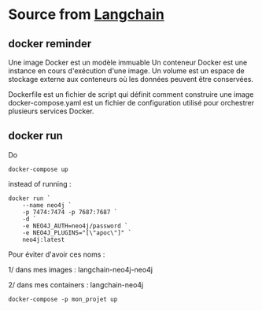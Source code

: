 # Source from [Langchain](https://python.langchain.com/docs/integrations/graphs/neo4j_cypher/#add-examples-in-the-cypher-generation-prompt)

## docker reminder

Une image Docker est un modèle immuable
Un conteneur Docker est une instance en cours d'exécution d'une image. 
Un volume est un espace de stockage externe aux conteneurs où les données peuvent être conservées.

Dockerfile est un fichier de script qui définit comment construire une image 
docker-compose.yaml est un fichier de configuration utilisé pour orchestrer plusieurs services Docker. 

## docker run

Do

    docker-compose up 

instead of running : 

    docker run `
        --name neo4j `
        -p 7474:7474 -p 7687:7687 `
        -d `
        -e NEO4J_AUTH=neo4j/password `
        -e NEO4J_PLUGINS="[\"apoc\"]" `
        neo4j:latest

Pour éviter d'avoir ces noms :

1/ dans mes images :
langchain-neo4j-neo4j

2/ dans mes containers :
langchain-neo4j


    docker-compose -p mon_projet up
